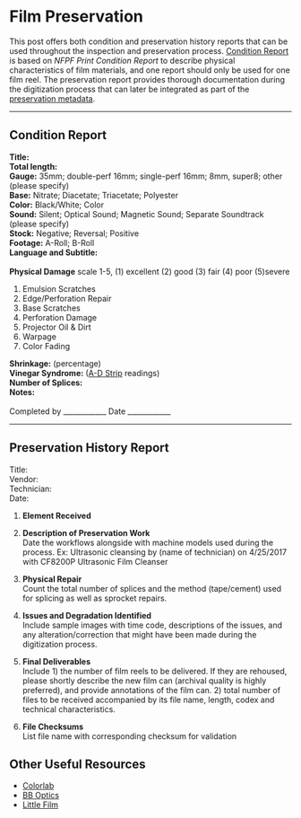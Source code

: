 # Film Preservation
This post offers both condition and preservation history reports that can be used throughout the inspection and preservation process. [Condition Report](https://www.filmpreservation.org/userfiles/image/PDFs/pcr_blank.pdf) is based on *NFPF Print Condition Report* to describe physical characteristics of film materials, and one report should only be used for one film reel. The preservation report provides thorough documentation during the digitization process that can later be integrated as part of the [preservation metadata](https://www.loc.gov/standards/premis/FE_Dappert_Enders_MetadataStds_isqv22no2.pdf).
_____
## Condition Report
**Title:** <br>
**Total length:**<br>
**Gauge:** 35mm; double-perf 16mm; single-perf 16mm; 8mm, super8; other (please specify)<br>
**Base:** Nitrate; Diacetate; Triacetate; Polyester<br>
**Color:** Black/White; Color<br>
**Sound:** Silent; Optical Sound; Magnetic Sound; Separate Soundtrack (please specify)<br>
**Stock:** Negative; Reversal; Positive<br>
**Footage:** A-Roll; B-Roll<br>
**Language and Subtitle:**<br>
<br>
**Physical Damage** scale 1-5, (1) excellent (2) good (3) fair (4) poor (5)severe
1. Emulsion Scratches
2. Edge/Perforation Repair
3. Base Scratches
4. Perforation Damage
5. Projector Oil & Dirt
6. Warpage
7. Color Fading

**Shrinkage:** (percentage)<br>
**Vinegar Syndrome:** ([A-D Strip](https://www.imagepermanenceinstitute.org/imaging/ad-strips) readings) <br>
**Number of Splices:**<br>
**Notes:**<br>
<br>
Completed by ____________ Date ____________ 
<br>
_____
## Preservation History Report
Title: <br>
Vendor: <br>
Technician:<br>
Date:<br>

1. **Element Received**

2. **Description of Preservation Work**<br>
 Date the workflows alongside with machine models used during the process. Ex: Ultrasonic cleansing by (name of technician) on 4/25/2017 with CF8200P Ultrasonic Film Cleanser

3. **Physical Repair**<br>
 Count the total number of splices and the method (tape/cement) used for splicing as well as sprocket repairs.

4. **Issues and Degradation Identified**<br>
 Include sample images with time code, descriptions of the issues, and any alteration/correction that might have been made during the digitization process.

5. **Final Deliverables**<br>
 Include 1) the number of film reels to be delivered. If they are rehoused, please shortly describe the new film can (archival quality is highly preferred), and provide annotations of the film can. 2) total number of files to be received accompanied by its file name, length, codex and technical characteristics.

6. **File Checksums**<br>
 List file name with corresponding checksum for validation
 
## Other Useful Resources
- [Colorlab](http://03e5ba1.netsolhost.com)
- [BB Optics](http://www.bboptics.com)
- [Little Film](http://www.littlefilm.org)
